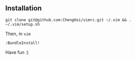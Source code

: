Installation
------------

    git clone git@github.com:ChengHsi/vimrc.git ~/.vim && . ~/.vim/setup.sh

Then, in `vim`

    :BundleInstall!

Have fun :)
